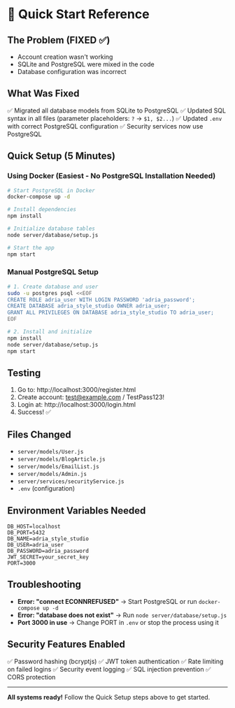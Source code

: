 # 🎯 Quick Start Reference

## The Problem (FIXED ✅)
- Account creation wasn't working
- SQLite and PostgreSQL were mixed in the code
- Database configuration was incorrect

## What Was Fixed
✅ Migrated all database models from SQLite to PostgreSQL
✅ Updated SQL syntax in all files (parameter placeholders: `?` → `$1, $2...`)
✅ Updated `.env` with correct PostgreSQL configuration
✅ Security services now use PostgreSQL

## Quick Setup (5 Minutes)

### Using Docker (Easiest - No PostgreSQL Installation Needed)
```bash
# Start PostgreSQL in Docker
docker-compose up -d

# Install dependencies
npm install

# Initialize database tables
node server/database/setup.js

# Start the app
npm start
```

### Manual PostgreSQL Setup
```bash
# 1. Create database and user
sudo -u postgres psql <<EOF
CREATE ROLE adria_user WITH LOGIN PASSWORD 'adria_password';
CREATE DATABASE adria_style_studio OWNER adria_user;
GRANT ALL PRIVILEGES ON DATABASE adria_style_studio TO adria_user;
EOF

# 2. Install and initialize
npm install
node server/database/setup.js
npm start
```

## Testing
1. Go to: http://localhost:3000/register.html
2. Create account: test@example.com / TestPass123!
3. Login at: http://localhost:3000/login.html
4. Success! ✅

## Files Changed
- `server/models/User.js`
- `server/models/BlogArticle.js`
- `server/models/EmailList.js`
- `server/models/Admin.js`
- `server/services/securityService.js`
- `.env` (configuration)

## Environment Variables Needed
```
DB_HOST=localhost
DB_PORT=5432
DB_NAME=adria_style_studio
DB_USER=adria_user
DB_PASSWORD=adria_password
JWT_SECRET=your_secret_key
PORT=3000
```

## Troubleshooting
- **Error: "connect ECONNREFUSED"** → Start PostgreSQL or run `docker-compose up -d`
- **Error: "database does not exist"** → Run `node server/database/setup.js`
- **Port 3000 in use** → Change PORT in `.env` or stop the process using it

## Security Features Enabled
✅ Password hashing (bcryptjs)
✅ JWT token authentication
✅ Rate limiting on failed logins
✅ Security event logging
✅ SQL injection prevention
✅ CORS protection

---
**All systems ready!** Follow the Quick Setup steps above to get started.
